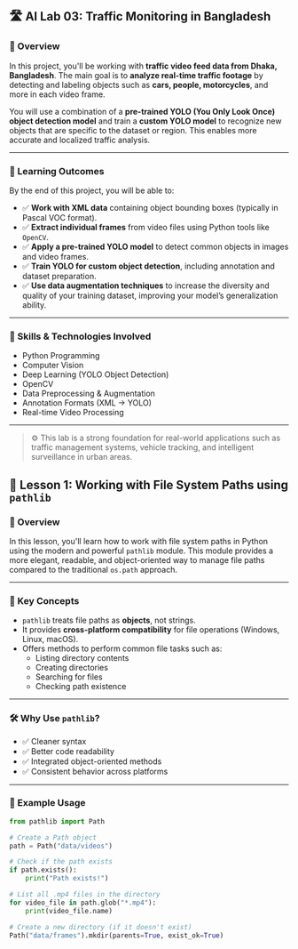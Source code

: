 ## 🛣️ AI Lab 03: Traffic Monitoring in Bangladesh

### 📌 Overview

In this project, you'll be working with **traffic video feed data from Dhaka, Bangladesh**. The main goal is to **analyze real-time traffic footage** by detecting and labeling objects such as **cars, people, motorcycles**, and more in each video frame.

You will use a combination of a **pre-trained YOLO (You Only Look Once) object detection model** and train a **custom YOLO model** to recognize new objects that are specific to the dataset or region. This enables more accurate and localized traffic analysis.

---

### 🎯 Learning Outcomes

By the end of this project, you will be able to:

- ✅ **Work with XML data** containing object bounding boxes (typically in Pascal VOC format).
- ✅ **Extract individual frames** from video files using Python tools like `OpenCV`.
- ✅ **Apply a pre-trained YOLO model** to detect common objects in images and video frames.
- ✅ **Train YOLO for custom object detection**, including annotation and dataset preparation.
- ✅ **Use data augmentation techniques** to increase the diversity and quality of your training dataset, improving your model’s generalization ability.

---

### 🧠 Skills & Technologies Involved

- Python Programming
- Computer Vision
- Deep Learning (YOLO Object Detection)
- OpenCV
- Data Preprocessing & Augmentation
- Annotation Formats (XML → YOLO)
- Real-time Video Processing

---

> ⚙️ This lab is a strong foundation for real-world applications such as traffic management systems, vehicle tracking, and intelligent surveillance in urban areas.

## 📘 Lesson 1: Working with File System Paths using `pathlib`

### 🧾 Overview

In this lesson, you'll learn how to work with file system paths in Python using the modern and powerful `pathlib` module. This module provides a more elegant, readable, and object-oriented way to manage file paths compared to the traditional `os.path` approach.

---

### 🧠 Key Concepts

- `pathlib` treats file paths as **objects**, not strings.
- It provides **cross-platform compatibility** for file operations (Windows, Linux, macOS).
- Offers methods to perform common file tasks such as:
  - Listing directory contents
  - Creating directories
  - Searching for files
  - Checking path existence

---

### 🛠️ Why Use `pathlib`?

- ✅ Cleaner syntax
- ✅ Better code readability
- ✅ Integrated object-oriented methods
- ✅ Consistent behavior across platforms

---

### 🧪 Example Usage

```python
from pathlib import Path

# Create a Path object
path = Path("data/videos")

# Check if the path exists
if path.exists():
    print("Path exists!")

# List all .mp4 files in the directory
for video_file in path.glob("*.mp4"):
    print(video_file.name)

# Create a new directory (if it doesn't exist)
Path("data/frames").mkdir(parents=True, exist_ok=True)
